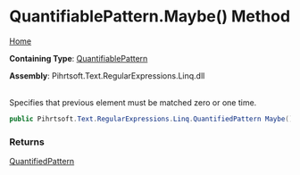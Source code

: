 # QuantifiablePattern\.Maybe\(\) Method

[Home](../../../../../../README.md)

**Containing Type**: [QuantifiablePattern](../README.md)

**Assembly**: Pihrtsoft\.Text\.RegularExpressions\.Linq\.dll

\
Specifies that previous element must be matched zero or one time\.

```csharp
public Pihrtsoft.Text.RegularExpressions.Linq.QuantifiedPattern Maybe()
```

### Returns

[QuantifiedPattern](../../QuantifiedPattern/README.md)

